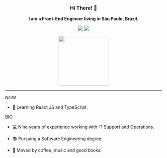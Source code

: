<div align="center">
  
### Hi There! :wave:

**I am a Front-End Engineer living in São Paulo, Brazil.**

<a href="https://linkedin.com/in/murilo-pinheiro"><img src="https://img.shields.io/badge/LinkedIn-0077B5?style=for-the-badge&logo=linkedin&logoColor=white"></a>
<a href="mailto:pinheiromurilo13@gmail.com"><img src="https://img.shields.io/badge/Gmail-D14836?style=for-the-badge&logo=gmail&logoColor=white"></a>
  
   <a href="https://github.com/mpinheiro-it">
  <img height="160em" src="https://github-readme-stats.vercel.app/api/top-langs/?username=mpinheiro-it&layout=compact&langs_count=7&theme=gotham&count_private=true""/>
  
  </a>
</div>

<hr>

NOW

- :rocket: Learning React JS and TypeScript.

BIO

- :computer: Nine years of experience working with IT Support and Operations.<br>
- :books: Pursuing a Software Engineering degree.<br>
- 🌱 Moved by coffee, music and good books.<br>
 
  
  <!-- label="😋"

<img height="160em" src="https://github-readme-stats.vercel.app/api?username=mpinheiro-it&show_icons=true&theme=gotham&include_all_commits=true&count_private=true"/>
 <img alt="Yoda" src="https://media.giphy.com/media/Qz5jpVnWEe2Ke09pn7/giphy-downsized-large.gif" width="150px" height="150px">
###  Skills

<div style="{display: inline-block}">
  <img align="center" alt="React" src="https://cdn.jsdelivr.net/gh/devicons/devicon/icons/react/react-original.svg" height="35" width="40"/>
  <img align="center" alt="Javascript" src="https://cdn.jsdelivr.net/gh/devicons/devicon/icons/javascript/javascript-original.svg" height="35" width="40" />  
  <img align="center" alt="HTML" src="https://cdn.jsdelivr.net/gh/devicons/devicon/icons/html5/html5-original-wordmark.svg" height="40" width="40" />
  <img align="center" alt="CSS" src="https://cdn.jsdelivr.net/gh/devicons/devicon/icons/css3/css3-original-wordmark.svg" height="40" width="40" />
  <img align="center" alt="Node JS" src="https://cdn.jsdelivr.net/gh/devicons/devicon/icons/nodejs/nodejs-original.svg" height="35" width="40" />
  <img align="center" alt="MySQL"src="https://cdn.jsdelivr.net/gh/devicons/devicon/icons/mysql/mysql-original.svg" height="35" width="40"/> 
</div>
<br>-->
